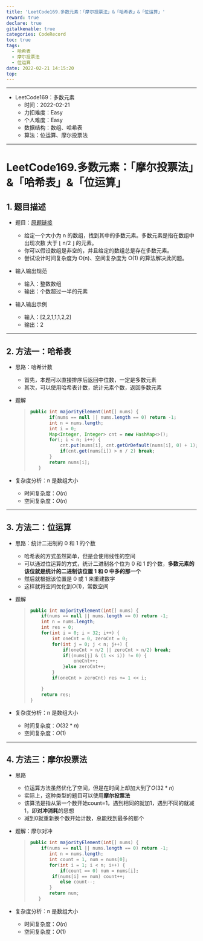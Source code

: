 ```yaml
---
title: 'LeetCode169.多数元素：「摩尔投票法」&「哈希表」&「位运算」'
reward: true
declare: true
gitalkenable: true
categories: CodeRecord
toc: true
tags:
  - 哈希表
  - 摩尔投票法
  - 位运算
date: 2022-02-21 14:15:20
top:
---
```

---

* LeetCode169：多数元素
  * 时间：2022-02-21
  * 力扣难度：Easy
  * 个人难度：Easy
  * 数据结构：数组、哈希表
  * 算法：位运算、摩尔投票法


---

<!-- more -->

# LeetCode169.多数元素：「摩尔投票法」&「哈希表」&「位运算」

## 1. 题目描述

* 题目：[原题链接](https://leetcode-cn.com/problems/majority-element/)

  * 给定一个大小为 n 的数组，找到其中的多数元素。多数元素是指在数组中出现次数 大于 ⌊ n/2 ⌋ 的元素。
  * 你可以假设数组是非空的，并且给定的数组总是存在多数元素。
  * 尝试设计时间复杂度为 O(n)、空间复杂度为 O(1) 的算法解决此问题。

* 输入输出规范

  * 输入：整数数组
  * 输出：个数超过一半的元素

* 输入输出示例

  * 输入：[2,2,1,1,1,2,2]
  * 输出：2
  

---

## 2. 方法一：哈希表

* 思路：哈希计数

  * 首先，本题可以直接排序后返回中位数，一定是多数元素
  * 其次，可以使用哈希表计数，统计元素个数，返回多数元素
  
* 题解

  > ```java
  > public int majorityElement(int[] nums) {
  >        if(nums == null || nums.length == 0) return -1;
  >        int n = nums.length;
  >        int i = 0;
  >        Map<Integer, Integer> cnt = new HashMap<>();
  >        for(; i < n; i++) {
  >            cnt.put(nums[i], cnt.getOrDefault(nums[i], 0) + 1);
  >            if(cnt.get(nums[i]) > n / 2) break;
  >        }
  >        return nums[i];
  >    }
  >    ```
  
* 复杂度分析：n 是数组大小

  * 时间复杂度：$O(n)$
  * 空间复杂度：$O(n)$

---

## 3. 方法二：位运算

* 思路：统计二进制的 0 和 1 的个数

  * 哈希表的方式虽然简单，但是会使用线性的空间
  * 可以通过位运算的方式，统计二进制各个位为 0 和 1 的个数，**多数元素的该位就是统计的二进制该位置 1 和 0 中多的那一个**
  * 然后就根据该位置是 0 或 1 来重建数字
  * 这样就将空间优化到$O(1)$，常数空间

* 题解

  > ```java
  > public int majorityElement(int[] nums) {
  >     if(nums == null || nums.length == 0) return -1;
  >     int n = nums.length;
  >     int res = 0;
  >     for(int i = 0; i < 32; i++) {
  >         int oneCnt = 0, zeroCnt = 0;
  >         for(int j = 0; j < n; j++) {
  >             if(oneCnt > n/2 || zeroCnt > n/2) break;
  >             if((nums[j] & (1 << i)) != 0) {
  >                 oneCnt++;
  >             }else zeroCnt++;
  >         }
  >         if(oneCnt > zeroCnt) res += 1 << i;
  > 
  >     }
  >     return res;
  > }
  > ```

* 复杂度分析：n 是数组大小

  * 时间复杂度：$O(32*n)$
  * 空间复杂度：$O(1)$

---

## 4. 方法三：摩尔投票法

* 思路

  * 位运算方法虽然优化了空间，但是在时间上却加大到了$O(32*n)$
  * 实际上，这种类型的题目可以使用**摩尔投票法**
  * 该算法是指从第一个数开始count=1，遇到相同的就加1，遇到不同的就减1，即**对冲消耗**的思想
  * 减到0就重新换个数开始计数，总能找到最多的那个

* 题解：摩尔对冲

  > ```java
  > public int majorityElement(int[] nums) {
  >     if(nums == null || nums.length == 0) return -1;
  >        int n = nums.length;
  >        int count = 1, num = nums[0];
  >        for(int i = 1; i < n; i++) {
  >            if(count == 0) num = nums[i];
  >         if(nums[i] == num) count++;
  >            else count--;            
  >        }
  >        return num;
  >    }
  >    ```
  
* 复杂度分析：n 是数组大小

  * 时间复杂度：$O(n)$
  * 空间复杂度：$O(1)$

